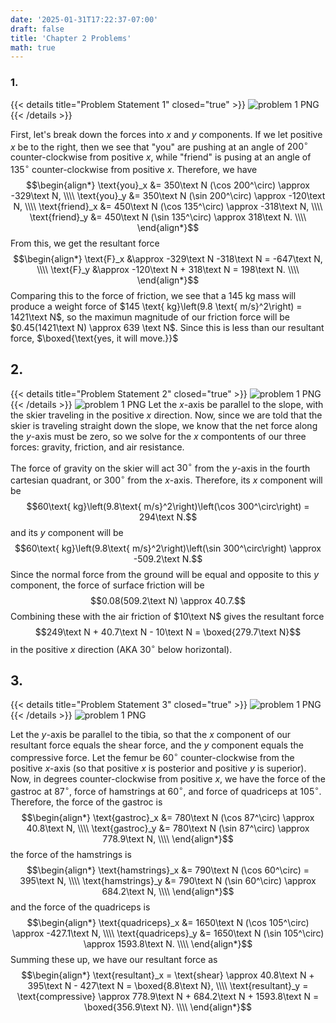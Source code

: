 ```yaml
---
date: '2025-01-31T17:22:37-07:00'
draft: false
title: 'Chapter 2 Problems'
math: true
---
```


### 1.
{{< details title="Problem Statement 1" closed="true" >}}
![problem 1 PNG](/images/chap2p1.png)
{{< /details >}}

First, let's break down the forces into $x$ and $y$ components. If we let positive $x$ be to the right, then we see that "you" are pushing at an angle of $200^\circ$ counter-clockwise from positive $x$, while "friend" is pusing at an angle of $135^\circ$ counter-clockwise from positive $x$. Therefore, we have
$$\begin{align*}
\text{you}_x &= 350\text N (\cos 200^\circ) \approx -329\text N, \\\\
\text{you}_y &= 350\text N (\sin 200^\circ) \approx -120\text N, \\\\
\text{friend}_x &= 450\text N (\cos 135^\circ) \approx -318\text N, \\\\
\text{friend}_y &= 450\text N (\sin 135^\circ) \approx 318\text N. \\\\
\end{align*}$$
From this, we get the resultant force
$$\begin{align*}
\text{F}_x &\approx -329\text N -318\text N = -647\text N, \\\\
\text{F}_y &\approx -120\text N + 318\text N = 198\text N. \\\\
\end{align*}$$
Comparing this to the force of friction, we see that a 145 kg mass will produce a weight force of $145 \text{ kg}\left(9.8 \text{ m/s}^2\right) = 1421\text N$, so the maximun magnitude of our friction force will be $0.45(1421\text N) \approx 639 \text N$. Since this is less than our resultant force, $\boxed{\text{yes, it will move.}}$

## 2.
{{< details title="Problem Statement 2" closed="true" >}}
![problem 1 PNG](/images/chap2p2.png)
{{< /details >}}
![problem 1 PNG](/images/chap2p2.png)
Let the $x$-axis be parallel to the slope, with the skier traveling in the positive $x$ direction. Now, since we are told that the skier is traveling straight down the slope, we know that the net force along the $y$-axis must be zero, so we solve for the $x$ compontents of our three forces: gravity, friction, and air resistance.

The force of gravity on the skier will act $30^\circ$ from the $y$-axis in the fourth cartesian quadrant, or $300^\circ$ from the $x$-axis. Therefore, its $x$ component will be
$$60\text{ kg}\left(9.8\text{ m/s}^2\right)\left(\cos 300^\circ\right) = 294\text N.$$
and its $y$ component will be
$$60\text{ kg}\left(9.8\text{ m/s}^2\right)\left(\sin 300^\circ\right) \approx -509.2\text N.$$
Since the normal force from the ground will be equal and opposite to this $y$ component, the force of surface friction will be
$$0.08(509.2\text N) \approx 40.7.$$
Combining these with the air friction of $10\text N$ gives the resultant force
$$249\text N + 40.7\text N - 10\text N = \boxed{279.7\text N}$$
in the positive $x$ direction (AKA $30^\circ$ below horizontal).


## 3.
{{< details title="Problem Statement 3" closed="true" >}}
![problem 1 PNG](/images/chap2p3.png)
{{< /details >}}
![problem 1 PNG](/images/chap2p3.png)

Let the $y$-axis be parallel to the tibia, so that the $x$ component of our resultant force equals the shear force, and the $y$ component equals the compressive force. Let the femur be $60^\circ$ counter-clockwise from the positive $x$-axis (so that positive $x$ is posterior and positive $y$ is superior). Now, in degrees counter-clockwise from positive $x$, we have the force of the gastroc at $87^\circ$, force of hamstrings at $60^\circ$, and force of quadriceps at $105^\circ$. Therefore, the force of the gastroc is
$$\begin{align*}
\text{gastroc}_x &= 780\text N (\cos 87^\circ) \approx 40.8\text N, \\\\
\text{gastroc}_y &= 780\text N (\sin 87^\circ) \approx 778.9\text N, \\\\
\end{align*}$$
the force of the hamstrings is
$$\begin{align*}
\text{hamstrings}_x &= 790\text N (\cos 60^\circ) = 395\text N, \\\\
\text{hamstrings}_y &= 790\text N (\sin 60^\circ) \approx 684.2\text N, \\\\
\end{align*}$$
and the force of the quadriceps is
$$\begin{align*}
\text{quadriceps}_x &= 1650\text N (\cos 105^\circ) \approx -427.1\text N, \\\\
\text{quadriceps}_y &= 1650\text N (\sin 105^\circ) \approx 1593.8\text N. \\\\
\end{align*}$$
Summing these up, we have our resultant force as
$$\begin{align*}
\text{resultant}_x = \text{shear} \approx 40.8\text N + 395\text N - 427\text N = \boxed{8.8\text N}, \\\\
\text{resultant}_y = \text{compressive} \approx 778.9\text N + 684.2\text N + 1593.8\text N = \boxed{356.9\text N}. \\\\
\end{align*}$$